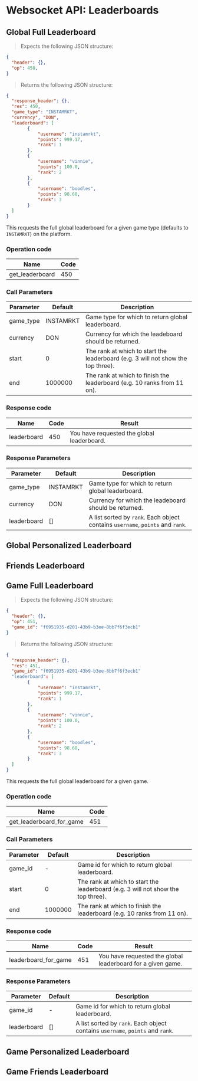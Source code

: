 # Websocket API: Leaderboards

## Global Full Leaderboard


> Expects the following JSON structure:

```json
{
  "header": {},
  "op": 450,
}
```

> Returns the following JSON structure:

```json
{
  "response_header": {},
  "res": 450,
  "game_type": "INSTAMRKT",
  "currency", "DON",
  "leaderboard": [
        {
            "username": "instamrkt",
            "points": 999.17,
            "rank": 1
        },
        {
            "username": "vinnie",
            "points": 100.0,
            "rank": 2
        },
        {
            "username": "boodles",
            "points": 98.68,
            "rank": 3
        }
  ]
}
```

This requests the full global leaderboard for a given game type (defaults to `INSTAMRKT`) on the platform.

### Operation code

Name | Code
--------- | -------
get_leaderboard | 450

### Call Parameters

Parameter | Default | Description
--------- | ------- | -----------
game_type | INSTAMRKT | Game type for which to return global leaderboard.
currency | DON | Currency for which the leadeboard should be returned.
start | 0 | The rank at which to start the leaderboard (e.g. 3 will not show the top three).
end | 1000000 | The rank at which to finish the leaderboard (e.g. 10 ranks from 11 on).

### Response code

Name | Code | Result
--------- | ------- | -----------
leaderboard | 450 | You have requested the global leaderboard.

### Response Parameters

Parameter | Default | Description
--------- | ------- | -----------
game_type | INSTAMRKT | Game type for which to return global leaderboard.
currency | DON | Currency for which the leadeboard should be returned.
leaderboard | [] | A list sorted by `rank`. Each object contains `username`, `points` and `rank`.

## Global Personalized Leaderboard
## Friends Leaderboard

## Game Full Leaderboard

> Expects the following JSON structure:

```json
{
  "header": {},
  "op": 451,
  "game_id": "f6951935-d201-43b9-b3ee-8bb7f6f3ecb1"
}
```

> Returns the following JSON structure:

```json
{
  "response_header": {},
  "res": 451,
  "game_id": "f6951935-d201-43b9-b3ee-8bb7f6f3ecb1"
  "leaderboard": [
        {
            "username": "instamrkt",
            "points": 999.17,
            "rank": 1
        },
        {
            "username": "vinnie",
            "points": 100.0,
            "rank": 2
        },
        {
            "username": "boodles",
            "points": 98.68,
            "rank": 3
        }
  ]
}
```

This requests the full global leaderboard for a given game.

### Operation code

Name | Code
--------- | -------
get_leaderboard_for_game | 451

### Call Parameters

Parameter | Default | Description
--------- | ------- | -----------
game_id | - | Game id for which to return global leaderboard.
start | 0 | The rank at which to start the leaderboard (e.g. 3 will not show the top three).
end | 1000000 | The rank at which to finish the leaderboard (e.g. 10 ranks from 11 on).

### Response code

Name | Code | Result
--------- | ------- | -----------
leaderboard_for_game | 451 | You have requested the global leaderboard for a given game.

### Response Parameters

Parameter | Default | Description
--------- | ------- | -----------
game_id | - | Game id for which to return global leaderboard.
leaderboard | [] | A list sorted by `rank`. Each object contains `username`, `points` and `rank`.

## Game Personalized Leaderboard
## Game Friends Leaderboard